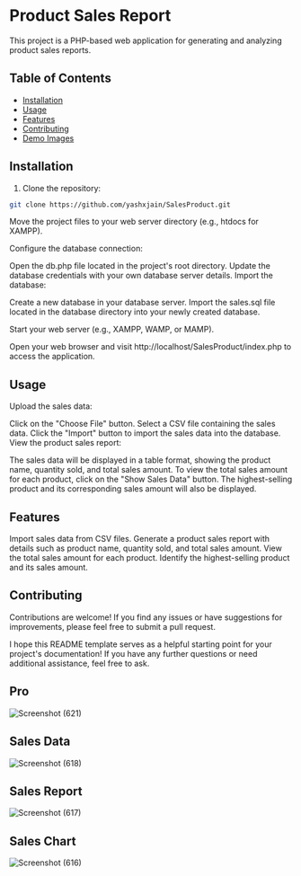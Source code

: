# Product Sales Report

This project is a PHP-based web application for generating and analyzing product sales reports.

## Table of Contents
- [Installation](#installation)
- [Usage](#usage)
- [Features](#features)
- [Contributing](#contributing)
- [Demo Images](#products)
## Installation

1. Clone the repository:

```bash
git clone https://github.com/yashxjain/SalesProduct.git
```
 Move the project files to your web server directory (e.g., htdocs for XAMPP).

 Configure the database connection:

Open the db.php file located in the project's root directory.
Update the database credentials with your own database server details.
Import the database:

Create a new database in your database server.
Import the sales.sql file located in the database directory into your newly created database.

Start your web server (e.g., XAMPP, WAMP, or MAMP).

Open your web browser and visit http://localhost/SalesProduct/index.php to access the application.

## Usage 
Upload the sales data:

Click on the "Choose File" button.
Select a CSV file containing the sales data.
Click the "Import" button to import the sales data into the database.
View the product sales report:

The sales data will be displayed in a table format, showing the product name, quantity sold, and total sales amount.
To view the total sales amount for each product, click on the "Show Sales Data" button.
The highest-selling product and its corresponding sales amount will also be displayed.

## Features
Import sales data from CSV files.
Generate a product sales report with details such as product name, quantity sold, and total sales amount.
View the total sales amount for each product.
Identify the highest-selling product and its sales amount.

## Contributing
Contributions are welcome! If you find any issues or have suggestions for improvements, please feel free to submit a pull request.

I hope this README template serves as a helpful starting point for your project's documentation! If you have any further questions or need additional assistance, feel free to ask.

## Pro
![Screenshot (621)](https://github.com/yashxjain/SalesProduct/assets/114987574/33e664cc-19d8-4943-9738-1319143bb0ff)

## Sales Data
![Screenshot (618)](https://github.com/yashxjain/SalesProduct/assets/114987574/ddc5b82e-56d6-461f-89f1-6e8f4bed9c62)

## Sales Report
![Screenshot (617)](https://github.com/yashxjain/SalesProduct/assets/114987574/745dea67-9454-4336-8a5e-67b9e29038f3)

## Sales Chart
![Screenshot (616)](https://github.com/yashxjain/SalesProduct/assets/114987574/83b0afd5-acd7-474d-bd7f-e5e1cc9648b5)

